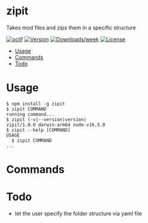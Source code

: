 zipit
=====

Takes mod files and zips them in a specific structure

[![oclif](https://img.shields.io/badge/cli-oclif-brightgreen.svg)](https://oclif.io)
[![Version](https://img.shields.io/npm/v/zipit.svg)](https://npmjs.org/package/zipit)
[![Downloads/week](https://img.shields.io/npm/dw/zipit.svg)](https://npmjs.org/package/zipit)
[![License](https://img.shields.io/npm/l/zipit.svg)](https://github.com/andreasrossa/zipit/blob/master/package.json)

<!-- toc -->
* [Usage](#usage)
* [Commands](#commands)
* [Todo](#todo)
<!-- tocstop -->
# Usage
<!-- usage -->
```sh-session
$ npm install -g zipit
$ zipit COMMAND
running command...
$ zipit (-v|--version|version)
zipit/1.0.0 darwin-arm64 node-v16.5.0
$ zipit --help [COMMAND]
USAGE
  $ zipit COMMAND
...
```
<!-- usagestop -->
# Commands
<!-- commands -->

<!-- commandsstop -->

# Todo 
- let the user specify the folder structure via yaml file
